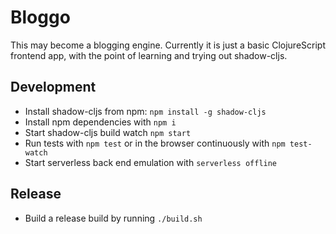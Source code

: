 # Bloggo

This may become a blogging engine. Currently it is just a basic ClojureScript
frontend app, with the point of learning and trying out shadow-cljs.

## Development

* Install shadow-cljs from npm: `npm install -g shadow-cljs`
* Install npm dependencies with `npm i`
* Start shadow-cljs build watch `npm start`
* Run tests with `npm test` or in the browser continuously with `npm test-watch`
* Start serverless back end emulation with `serverless offline`

## Release

* Build a release build by running `./build.sh`

